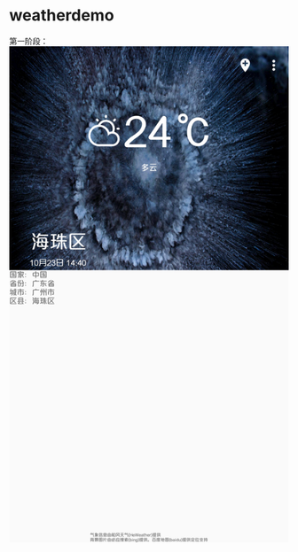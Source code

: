# weatherdemo
第一阶段：
![Image text](https://github.com/BrinsLee/weatherdemo/blob/master/app/src/main/res/drawable/display/27597416469101169.jpg)
